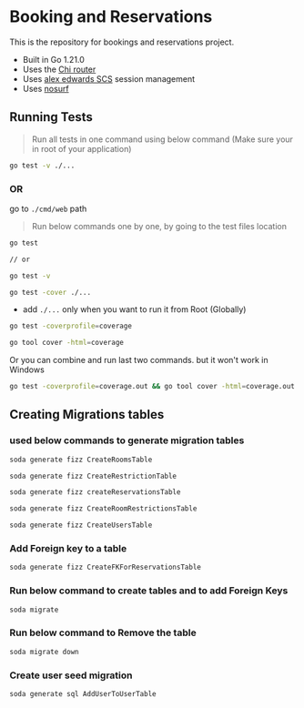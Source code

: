 # Booking and Reservations

This is the repository for bookings and reservations project.

- Built in Go 1.21.0
- Uses the [Chi router](github.com/go-chi/chi/v5)
- Uses [alex edwards SCS](github.com/alexedwards/scs/v2) session management
- Uses [nosurf](github.com/justinas/nosurf)

## Running Tests


> Run all tests in one command using below command (Make sure your in root of your application)
```bash
go test -v ./...
```
### OR

go to `./cmd/web` path

> Run below commands one by one, by going to the test files location


```bash
go test 

// or 

go test -v
```

```bash
go test -cover ./...
```
- add `./...` only when you want to run it from Root (Globally)

```bash
go test -coverprofile=coverage
```

```bash
go tool cover -html=coverage
```

Or you can combine and run last two commands. but it won't work in Windows

```bash
go test -coverprofile=coverage.out && go tool cover -html=coverage.out
```


## Creating Migrations tables

### used below commands to generate migration tables

```bash
soda generate fizz CreateRoomsTable

soda generate fizz CreateRestrictionTable  

soda generate fizz createReservationsTable

soda generate fizz CreateRoomRestrictionsTable

soda generate fizz CreateUsersTable
```

### Add Foreign key to a table

```bash
soda generate fizz CreateFKForReservationsTable
```

### Run below command to create tables and to add Foreign Keys

```bash
soda migrate 
```

### Run below command to Remove the table

```bash
soda migrate down 
```

### Create user seed migration

`soda generate sql AddUserToUserTable`